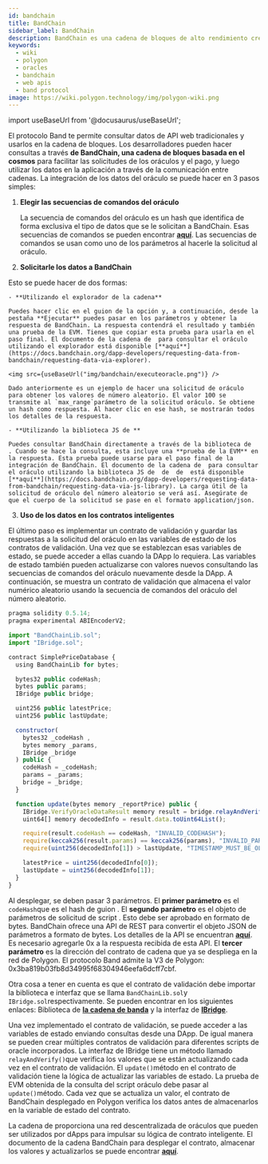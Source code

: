 ```yaml
---
id: bandchain
title: BandChain
sidebar_label: BandChain
description: BandChain es una cadena de bloques de alto rendimiento creada para Oracle de datos para consultar datos de las API web tradicionales
keywords:
  - wiki
  - polygon
  - oracles
  - bandchain
  - web apis
  - band protocol
image: https://wiki.polygon.technology/img/polygon-wiki.png
---
```

import useBaseUrl from '@docusaurus/useBaseUrl';

El protocolo Band te permite consultar datos de API web tradicionales y usarlos en la cadena de bloques. Los desarrolladores pueden hacer consultas a través **de BandChain, una cadena de bloques basada en el cosmos** para facilitar las solicitudes de los oráculos y el pago, y luego utilizar los datos en la aplicación a través de la comunicación entre cadenas. La integración de los datos del oráculo se puede hacer en 3 pasos simples:

1. **Elegir las secuencias de comandos del oráculo**

    La secuencia de comandos del oráculo es un hash que identifica de forma exclusiva el tipo de datos que se le solicitan a BandChain. Esas secuencias de comandos se pueden encontrar [**aquí**](https://guanyu-devnet.cosmoscan.io/oracle-scripts). Las secuencias de comandos se usan como uno de los parámetros al hacerle la solicitud al oráculo.

2. **Solicitarle los datos a BandChain**

Esto se puede hacer de dos formas:

    - **Utilizando el explorador de la cadena**

    Puedes hacer clic en el guion de la opción y, a continuación, desde la pestaña **Ejecutar** puedes pasar en los parámetros y obtener la respuesta de BandChain. La respuesta contendrá el resultado y también una prueba de la EVM. Tienes que copiar esta prueba para usarla en el paso final. El documento de la cadena de  para consultar el oráculo utilizando el explorador está disponible [**aquí**](https://docs.bandchain.org/dapp-developers/requesting-data-from-bandchain/requesting-data-via-explorer).

    <img src={useBaseUrl("img/bandchain/executeoracle.png")} />

    Dado anteriormente es un ejemplo de hacer una solicitud de oráculo para obtener los valores de número aleatorio. El valor 100 se transmite al `max_range`parámetro de la solicitud oráculo. Se obtiene un hash como respuesta. Al hacer clic en ese hash, se mostrarán todos los detalles de la respuesta.

    - **Utilizando la biblioteca JS de **

    Puedes consultar BandChain directamente a través de la biblioteca de  . Cuando se hace la consulta, esta incluye una **prueba de la EVM** en la respuesta. Esta prueba puede usarse para el paso final de la integración de BandChain. El documento de la cadena de  para consultar el oráculo utilizando la biblioteca JS de  de  de  está disponible [**aquí**](https://docs.bandchain.org/dapp-developers/requesting-data-from-bandchain/requesting-data-via-js-library). La carga útil de la solicitud de oráculo del número aleatorio se verá así. Asegúrate de que el cuerpo de la solicitud se pase en el formato application/json.

3. **Uso de los datos en los contratos inteligentes**

  El último paso es implementar un contrato de validación y guardar las respuestas a la solicitud del oráculo en las variables de estado de los contratos de validación. Una vez que se establezcan esas variables de estado, se puede acceder a ellas cuando la DApp lo requiera. Las variables de estado también pueden actualizarse con valores nuevos consultando las secuencias de comandos del oráculo nuevamente desde la DApp. A continuación, se muestra un contrato de validación que almacena el valor numérico aleatorio usando la secuencia de comandos del oráculo del número aleatorio.

  ```jsx
  pragma solidity 0.5.14;
  pragma experimental ABIEncoderV2;

  import "BandChainLib.sol";
  import "IBridge.sol";

  contract SimplePriceDatabase {
    using BandChainLib for bytes;

    bytes32 public codeHash;
    bytes public params;
    IBridge public bridge;

    uint256 public latestPrice;
    uint256 public lastUpdate;

    constructor(
      bytes32 _codeHash ,
      bytes memory _params,
      IBridge _bridge
    ) public {
      codeHash = _codeHash;
      params = _params;
      bridge = _bridge;
    }

    function update(bytes memory _reportPrice) public {
      IBridge.VerifyOracleDataResult memory result = bridge.relayAndVerify(_reportPrice);
      uint64[] memory decodedInfo = result.data.toUint64List();

      require(result.codeHash == codeHash, "INVALID_CODEHASH");
      require(keccak256(result.params) == keccak256(params), "INVALID_PARAMS");
      require(uint256(decodedInfo[1]) > lastUpdate, "TIMESTAMP_MUST_BE_OLDER_THAN_THE_LAST_UPDATE");

      latestPrice = uint256(decodedInfo[0]);
      lastUpdate = uint256(decodedInfo[1]);
    }
  }
  ```

Al desplegar, se deben pasar 3 parámetros. El **primer parámetro** es el `codeHash`que es el hash de guion . El **segundo parámetro** es el objeto de parámetros de solicitud de script . Esto debe ser aprobado en formato de bytes. BandChain ofrece una API de REST para convertir el objeto JSON de parámetros a formato de bytes. Los detalles de la API se encuentran [**aquí**](https://docs.bandchain.org/references/encoding-params). Es necesario agregarle 0x a la respuesta recibida de esta API. El **tercer parámetro** es la dirección del contrato de cadena que ya se despliega en la red de Polygon. El protocolo Band admite la V3 de Polygon: 0x3ba819b03fb8d34995f68304946eefa6dcff7cbf.

Otra cosa a tener en cuenta es que el contrato de validación debe importar la biblioteca e interfaz que se llama `BandChainLib.sol`y `IBridge.sol`respectivamente. Se pueden encontrar en los siguientes enlaces: Biblioteca de [**la cadena de banda**](https://docs.bandchain.org/references/bandchainlib-library) y la interfaz de [**IBridge**](https://docs.bandchain.org/references/ibridge-interface).

  Una vez implementado el contrato de validación, se puede acceder a las variables de estado enviando consultas desde una DApp. De igual manera se pueden crear múltiples contratos de validación para diferentes scripts de oracle incorporados. La interfaz de IBridge tiene un método llamado `relayAndVerify()`que verifica los valores que se están actualizando cada vez en el contrato de validación. El `update()`método en el contrato de validación tiene la lógica de actualizar las variables de estado. La prueba de EVM obtenida de la consulta del script oráculo debe pasar al `update()`método. Cada vez que se actualiza un valor, el contrato de BandChain desplegado en Polygon verifica los datos antes de almacenarlos en la variable de estado del contrato.

La cadena de  proporciona una red descentralizada de oráculos que pueden ser utilizados por dApps para impulsar su lógica de contrato inteligente. El documento de la cadena BandChain para desplegar el contrato, almacenar los valores y actualizarlos se puede encontrar [**aquí**](https://docs.bandchain.org/dapp-developers/requesting-data-from-bandchain/requesting-data-via-js-library).